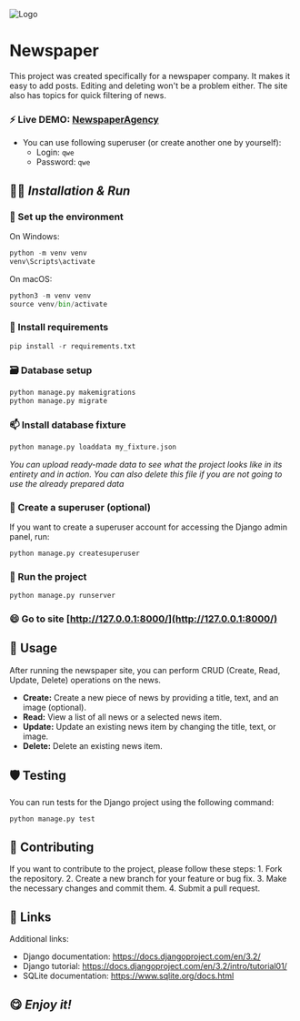![Logo](https://arc.york.ac.uk/wp-content/uploads/2020/08/IJESPORTS-logo.png)


# Newspaper

This project was created specifically for a newspaper company. It makes it easy to add posts. Editing and deleting won't be a problem either. The site also has topics for quick filtering of news.
### ⚡ Live DEMO: [NewspaperAgency](https://github.com/Boyok1337/py-newspaper-agency)
- You can use following superuser (or create another one by yourself):
    - Login: ```qwe```
    - Password: ```qwe```


## 👩‍💻 _Installation & Run_
### 🧠 Set up the environment 


 On Windows:
```python
python -m venv venv 
venv\Scripts\activate
 ```

 On macOS:
```python
python3 -m venv venv 
source venv/bin/activate
 ```

### 👯 Install requirements 
```python
pip install -r requirements.txt
```


### 🗃️ Database setup

```python
python manage.py makemigrations
python manage.py migrate
```

### 📫 Install database fixture
```python
python manage.py loaddata my_fixture.json
```
_You can upload ready-made data to see what the project looks like in its entirety and in action._
_You can also delete this file if you are not going to use the already prepared data_


### 👥 Create a superuser (optional)
If you want to create a superuser account for accessing the Django admin panel, run:
```python
python manage.py createsuperuser
```

### 🚀 Run the project
```python
python manage.py runserver
```
### 😄 Go to site [http://127.0.0.1:8000/](http://127.0.0.1:8000/)


## 📰 Usage
After running the newspaper site, you can perform CRUD (Create, Read, Update, Delete) operations on the news.
- **Create:** Create a new piece of news by providing a title, text, and an image (optional).
- **Read:** View a list of all news or a selected news item.
- **Update:** Update an existing news item by changing the title, text, or image.
- **Delete:** Delete an existing news item.


## 🛡️ Testing
You can run tests for the Django project using the following command:
```python
python manage.py test
```


## 📝 Contributing
If you want to contribute to the project, please follow these steps:
    1. Fork the repository.
    2. Create a new branch for your feature or bug fix.
    3. Make the necessary changes and commit them.
    4. Submit a pull request.

## 🔗 Links
Additional links:
- Django documentation: https://docs.djangoproject.com/en/3.2/
- Django tutorial: https://docs.djangoproject.com/en/3.2/intro/tutorial01/
- SQLite documentation: https://www.sqlite.org/docs.html

## 😋 _Enjoy it!_